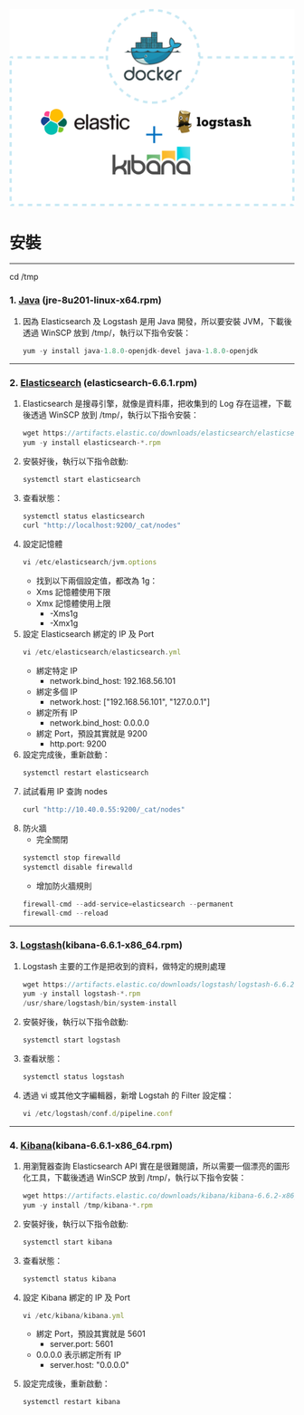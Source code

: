 

![](https://github.com/wdwd2233/Notes/blob/master/Linux/img/ELK.png?raw=true)


# 安裝
----

cd /tmp


### 1. [Java](https://javadl.oracle.com/webapps/download/AutoDL?BundleId=236877_42970487e3af4f5aa5bca3f542482c60) (jre-8u201-linux-x64.rpm)
 1. 因為 Elasticsearch 及 Logstash 是用 Java 開發，所以要安裝 JVM，下載後透過 WinSCP 放到 /tmp/，執行以下指令安裝：
	```javascript
	yum -y install java-1.8.0-openjdk-devel java-1.8.0-openjdk
	```
	
----
### 2. [Elasticsearch](https://www.elastic.co/downloads/elasticsearch) (elasticsearch-6.6.1.rpm)
 1. Elasticsearch 是搜尋引擎，就像是資料庫，把收集到的 Log 存在這裡，下載後透過 WinSCP 放到 /tmp/，執行以下指令安裝：
	```javascript
	wget https://artifacts.elastic.co/downloads/elasticsearch/elasticsearch-6.6.2.rpm
	yum -y install elasticsearch-*.rpm
	```
 2. 安裝好後，執行以下指令啟動: 
	```javascript
	systemctl start elasticsearch
	```
 3. 查看狀態：
 	```javascript
	systemctl status elasticsearch
	curl "http://localhost:9200/_cat/nodes"
	```
 4. 設定記憶體
	```javascript
	vi /etc/elasticsearch/jvm.options
	```
	* 找到以下兩個設定值，都改為 1g：
	*  Xms 記憶體使用下限
	*  Xmx 記憶體使用上限
		* -Xms1g
		* -Xmx1g
 5. 設定 Elasticsearch 綁定的 IP 及 Port
 	```javascript
	vi /etc/elasticsearch/elasticsearch.yml
	```
	* 綁定特定 IP
		* network.bind_host: 192.168.56.101
	* 綁定多個 IP
		* network.host: ["192.168.56.101", "127.0.0.1"]
	* 綁定所有 IP
		* network.bind_host: 0.0.0.0
	* 綁定 Port，預設其實就是 9200
		* http.port: 9200
 6. 設定完成後，重新啟動：
  	```javascript
	systemctl restart elasticsearch
	```
 7. 試試看用 IP 查詢 nodes
   	```javascript
	curl "http://10.40.0.55:9200/_cat/nodes"
	```
 8. 防火牆
	* 完全關閉
     ```javascript
	systemctl stop firewalld
	systemctl disable firewalld
	```
	* 增加防火牆規則
     ```javascript
	firewall-cmd --add-service=elasticsearch --permanent
	firewall-cmd --reload
	```
	
----
### 3. [Logstash](https://www.elastic.co/downloads/kibana)(kibana-6.6.1-x86_64.rpm)

1. Logstash 主要的工作是把收到的資料，做特定的規則處理
	```javascript
	wget https://artifacts.elastic.co/downloads/logstash/logstash-6.6.2.rpm
	yum -y install logstash-*.rpm
	/usr/share/logstash/bin/system-install
	```
2. 安裝好後，執行以下指令啟動: 
	```javascript
	systemctl start logstash
	```	
3. 查看狀態：
 	```javascript
	systemctl status logstash
	```
4. 透過 vi 或其他文字編輯器，新增 Logstah 的 Filter 設定檔：
 	```javascript
	vi /etc/logstash/conf.d/pipeline.conf
	```
	
----
### 4. [Kibana](https://www.elastic.co/downloads/kibana)(kibana-6.6.1-x86_64.rpm)

1. 用瀏覽器查詢 Elasticsearch API 實在是很難閱讀，所以需要一個漂亮的圖形化工具，下載後透過 WinSCP 放到 /tmp/，執行以下指令安裝：
	```javascript
	wget https://artifacts.elastic.co/downloads/kibana/kibana-6.6.2-x86_64.rpm
	yum -y install /tmp/kibana-*.rpm
	```
2. 安裝好後，執行以下指令啟動: 
	```javascript
	systemctl start kibana
	```
3. 查看狀態：
 	```javascript
	systemctl status kibana
	```
4. 設定 Kibana  綁定的 IP 及 Port
 	```javascript
	vi /etc/kibana/kibana.yml
	```
	*  綁定 Port，預設其實就是 5601
		* server.port: 5601
	*  0.0.0.0 表示綁定所有 IP
		* server.host: "0.0.0.0"
	
 6. 設定完成後，重新啟動：
  	```javascript
	systemctl restart kibana
	```

